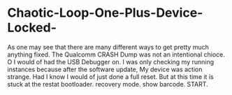 # Chaotic-Loop-One-Plus-Device-Locked-
As one may see that there are many different ways to get pretty much anything fixed. The Qualcomm CRASH Dump was not an intentional chioce. O  I would of had the USB Debugger on. I was only checking my running instances because after the software update, My device was action strange. Had I know I would of just done a full reset. But at this time it is stuck at the restat bootloader. recovery mode.  show barcode. START.
